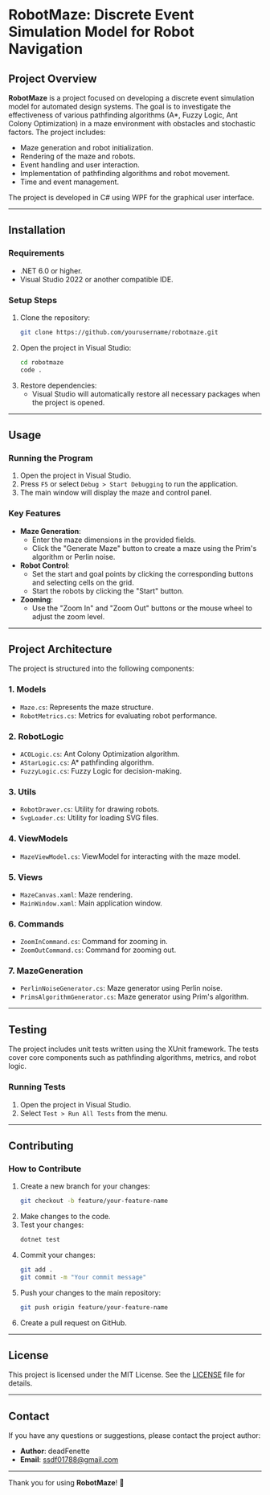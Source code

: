 # RobotMaze: Discrete Event Simulation Model for Robot Navigation

## Project Overview

**RobotMaze** is a project focused on developing a discrete event simulation model for automated design systems. The goal is to investigate the effectiveness of various pathfinding algorithms (A*, Fuzzy Logic, Ant Colony Optimization) in a maze environment with obstacles and stochastic factors. The project includes:
- Maze generation and robot initialization.
- Rendering of the maze and robots.
- Event handling and user interaction.
- Implementation of pathfinding algorithms and robot movement.
- Time and event management.

The project is developed in C# using WPF for the graphical user interface.

---

## Installation

### Requirements
- .NET 6.0 or higher.
- Visual Studio 2022 or another compatible IDE.

### Setup Steps
1. Clone the repository:
   ```bash
   git clone https://github.com/yourusername/robotmaze.git
   ```
2. Open the project in Visual Studio:
   ```bash
   cd robotmaze
   code .
   ```
3. Restore dependencies:
   - Visual Studio will automatically restore all necessary packages when the project is opened.

---

## Usage

### Running the Program
1. Open the project in Visual Studio.
2. Press `F5` or select `Debug > Start Debugging` to run the application.
3. The main window will display the maze and control panel.

### Key Features
- **Maze Generation**:
  - Enter the maze dimensions in the provided fields.
  - Click the "Generate Maze" button to create a maze using the Prim's algorithm or Perlin noise.
- **Robot Control**:
  - Set the start and goal points by clicking the corresponding buttons and selecting cells on the grid.
  - Start the robots by clicking the "Start" button.
- **Zooming**:
  - Use the "Zoom In" and "Zoom Out" buttons or the mouse wheel to adjust the zoom level.

---

## Project Architecture

The project is structured into the following components:

### 1. **Models**
- `Maze.cs`: Represents the maze structure.
- `RobotMetrics.cs`: Metrics for evaluating robot performance.

### 2. **RobotLogic**
- `ACOLogic.cs`: Ant Colony Optimization algorithm.
- `AStarLogic.cs`: A* pathfinding algorithm.
- `FuzzyLogic.cs`: Fuzzy Logic for decision-making.

### 3. **Utils**
- `RobotDrawer.cs`: Utility for drawing robots.
- `SvgLoader.cs`: Utility for loading SVG files.

### 4. **ViewModels**
- `MazeViewModel.cs`: ViewModel for interacting with the maze model.

### 5. **Views**
- `MazeCanvas.xaml`: Maze rendering.
- `MainWindow.xaml`: Main application window.

### 6. **Commands**
- `ZoomInCommand.cs`: Command for zooming in.
- `ZoomOutCommand.cs`: Command for zooming out.

### 7. **MazeGeneration**
- `PerlinNoiseGenerator.cs`: Maze generator using Perlin noise.
- `PrimsAlgorithmGenerator.cs`: Maze generator using Prim's algorithm.

---

## Testing

The project includes unit tests written using the XUnit framework. The tests cover core components such as pathfinding algorithms, metrics, and robot logic.

### Running Tests
1. Open the project in Visual Studio.
2. Select `Test > Run All Tests` from the menu.

---

## Contributing

### How to Contribute
1. Create a new branch for your changes:
   ```bash
   git checkout -b feature/your-feature-name
   ```
2. Make changes to the code.
3. Test your changes:
   ```bash
   dotnet test
   ```
4. Commit your changes:
   ```bash
   git add .
   git commit -m "Your commit message"
   ```
5. Push your changes to the main repository:
   ```bash
   git push origin feature/your-feature-name
   ```
6. Create a pull request on GitHub.

---

## License

This project is licensed under the MIT License. See the [LICENSE](LICENSE) file for details.

---

## Contact

If you have any questions or suggestions, please contact the project author:
- **Author**: deadFenette
- **Email**: ssdf01788@gmail.com

---

Thank you for using **RobotMaze**! 🚀
